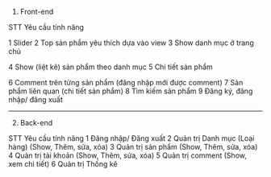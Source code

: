 1. Front-end

STT Yêu cầu tính năng

1 Slider
2 Top sản phẩm yêu thích dựa vào view
3 Show danh mục ở trang chủ

4 Show (liệt kê) sản phẩm theo danh mục
5 Chi tiết sản phẩm

6 Comment trên từng sản phẩm (đăng nhập mới được comment)
7 Sản phẩm liên quan (chi tiết sản phẩm)
8 Tìm kiếm sản phẩm
9 Đăng ký, đăng nhập/ đăng xuất

---

2. Back-end

STT Yêu cầu tính năng
1 Đăng nhập/ Đăng xuất
2 Quản trị Danh mục (Loại hàng) (Show, Thêm, sửa, xóa)
3 Quản trị sản phẩm (Show, Thêm, sửa, xóa)
4 Quản trị tài khoản (Show, Thêm, sửa, xóa)
5 Quản trị comment (Show, xem chi tiết)
6 Quản trị Thống kê
